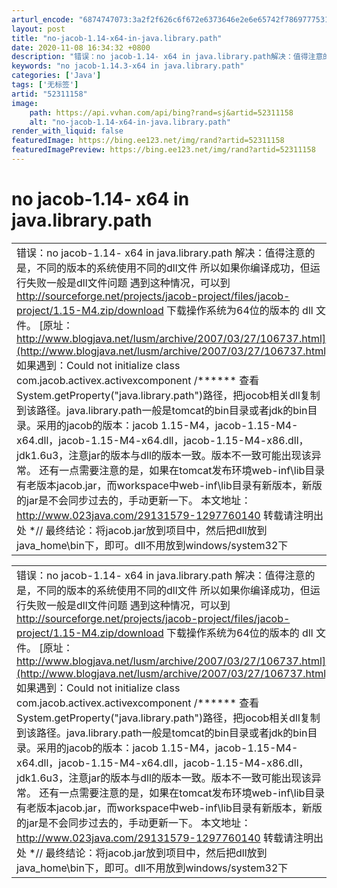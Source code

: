```yaml
---
arturl_encode: "6874747073:3a2f2f626c6f672e6373646e2e6e65742f7869777531363136:2f61727469636c652f64657461696c732f3532333131313538"
layout: post
title: "no-jacob-1.14-x64-in-java.library.path"
date: 2020-11-08 16:34:32 +0800
description: "错误：no jacob-1.14- x64 in java.library.path解决：值得注意的"
keywords: "no jacob-1.14.3-x64 in java.library.path"
categories: ['Java']
tags: ['无标签']
artid: "52311158"
image:
    path: https://api.vvhan.com/api/bing?rand=sj&artid=52311158
    alt: "no-jacob-1.14-x64-in-java.library.path"
render_with_liquid: false
featuredImage: https://bing.ee123.net/img/rand?artid=52311158
featuredImagePreview: https://bing.ee123.net/img/rand?artid=52311158
---
```


# no jacob-1.14- x64 in java.library.path

|  |
| --- |
| 错误：no jacob-1.14- x64 in java.library.path  解决：值得注意的是，不同的版本的系统使用不同的dll文件   所以如果你编译成功，但运行失败一般是dll文件问题   遇到这种情况，可以到   <http://sourceforge.net/projects/jacob-project/files/jacob-project/1.15-M4.zip/download>  下载操作系统为64位的版本的 dll 文件。  [原址：http://www.blogjava.net/lusm/archive/2007/03/27/106737.html](http://www.blogjava.net/lusm/archive/2007/03/27/106737.html)  如果遇到：Could not initialize class com.jacob.activex.activexcomponent   /\*\*\*\*\*\*  查看System.getProperty("java.library.path")路径，把jocob相关dll复制到该路径。java.library.path一般是tomcat的bin目录或者jdk的bin目录。采用的jacob的版本：jacob 1.15-M4，jacob-1.15-M4-x64.dll，jacob-1.15-M4-x64.dll，jacob-1.15-M4-x86.dll，jdk1.6u3，注意jar的版本与dll的版本一致。版本不一致可能出现该异常。   还有一点需要注意的是，如果在tomcat发布环境web-inf\lib目录有老版本jacob.jar，而workspace中web-inf\lib目录有新版本，新版的jar是不会同步过去的，手动更新一下。    本文地址： <http://www.023java.com/29131579-1297760140> 转载请注明出处  \*//  最终结论：将jacob.jar放到项目中，然后把dll放到java\_home\bin下，即可。dll不用放到windows/system32下 |

|  |
| --- |
| 错误：no jacob-1.14- x64 in java.library.path  解决：值得注意的是，不同的版本的系统使用不同的dll文件   所以如果你编译成功，但运行失败一般是dll文件问题   遇到这种情况，可以到   <http://sourceforge.net/projects/jacob-project/files/jacob-project/1.15-M4.zip/download>  下载操作系统为64位的版本的 dll 文件。  [原址：http://www.blogjava.net/lusm/archive/2007/03/27/106737.html](http://www.blogjava.net/lusm/archive/2007/03/27/106737.html)  如果遇到：Could not initialize class com.jacob.activex.activexcomponent   /\*\*\*\*\*\*  查看System.getProperty("java.library.path")路径，把jocob相关dll复制到该路径。java.library.path一般是tomcat的bin目录或者jdk的bin目录。采用的jacob的版本：jacob 1.15-M4，jacob-1.15-M4-x64.dll，jacob-1.15-M4-x64.dll，jacob-1.15-M4-x86.dll，jdk1.6u3，注意jar的版本与dll的版本一致。版本不一致可能出现该异常。   还有一点需要注意的是，如果在tomcat发布环境web-inf\lib目录有老版本jacob.jar，而workspace中web-inf\lib目录有新版本，新版的jar是不会同步过去的，手动更新一下。    本文地址： <http://www.023java.com/29131579-1297760140> 转载请注明出处  \*//  最终结论：将jacob.jar放到项目中，然后把dll放到java\_home\bin下，即可。dll不用放到windows/system32下 |